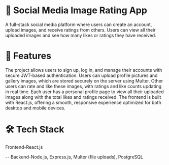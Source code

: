 # 📸 Social Media Image Rating App
A full-stack social media platform where users can create an account, upload images, and receive ratings from others. Users can view all their uploaded images and see how many likes or ratings they have received.

# 🚀 Features
The project allows users to sign up, log in, and manage their accounts with secure JWT-based authentication. Users can upload profile pictures and gallery images, which are stored securely on the server using Multer. Other users can rate and like these images, with ratings and like counts updating in real time. Each user has a personal profile page to view all their uploaded images along with the total likes and ratings received. The frontend is built with React.js, offering a smooth, responsive experience optimized for both desktop and mobile devices.

# 🛠 Tech Stack
Frontend-React.js

--
Backend-Node.js, Express.js, Multer (file uploads), PostgreSQL

